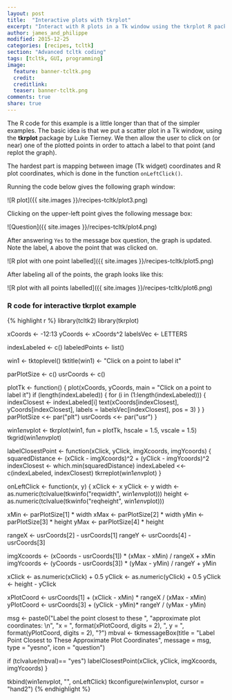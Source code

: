 ```yaml
---
layout: post
title:  "Interactive plots with tkrplot"
excerpt: "Interact with R plots in a Tk window using the tkrplot R package."
author: james_and_philippe
modified: 2015-12-25
categories: [recipes, tcltk]
section: "Advanced tcltk coding"
tags: [tcltk, GUI, programming]
image:
  feature: banner-tcltk.png
  credit: 
  creditlink: 
  teaser: banner-tcltk.png
comments: true
share: true
---
```


The R code for this example is a little longer than that of the simpler examples. The basic idea is that we put a scatter plot in a Tk window, using the **tkrplot** package by Luke Tierney. We then allow the user to click on (or near) one of the plotted points in order to attach a label to that point (and replot the graph).

The hardest part is mapping between image (Tk widget) coordinates and R plot coordinates, which is done in the function `onLeftClick()`.

Running the code below gives the following graph window:

![R plot]({{ site.images }}/recipes-tcltk/plot3.png)

Clicking on the upper-left point gives the following message box:

![Question]({{ site.images }}/recipes-tcltk/plot4.png)

After answering `Yes` to the message box question, the graph is updated. Note the label, `A` above the point that was clicked on.

![R plot with one point labelled]({{ site.images }}/recipes-tcltk/plot5.png)

After labeling all of the points, the graph looks like this:

![R plot with all points labelled]({{ site.images }}/recipes-tcltk/plot6.png)


### R code for interactive tkrplot example


{% highlight r %}
library(tcltk2)
library(tkrplot)

xCoords <- -12:13
yCoords <- xCoords^2
labelsVec <- LETTERS

indexLabeled <- c()
labeledPoints <- list()

win1 <- tktoplevel()
tktitle(win1) <- "Click on a point to label it"

parPlotSize <- c()
usrCoords <- c()

plotTk <- function() {
  plot(xCoords, yCoords, main = "Click on a point to label it")
  if (length(indexLabeled)) {
    for (i in (1:length(indexLabeled))) {
      indexClosest <- indexLabeled[i]
      text(xCoords[indexClosest], yCoords[indexClosest],
        labels = labelsVec[indexClosest], pos = 3)
    }
  }
  parPlotSize <<- par("plt")
  usrCoords   <<- par("usr")
}

win1$env$plot <- tkrplot(win1, fun = plotTk, hscale = 1.5, vscale = 1.5)
tkgrid(win1$env$plot)

labelClosestPoint <- function(xClick, yClick, imgXcoords, imgYcoords) {
  squaredDistance <- (xClick - imgXcoords)^2 + (yClick - imgYcoords)^2
  indexClosest <- which.min(squaredDistance)
  indexLabeled <<- c(indexLabeled, indexClosest)
  tkrreplot(win1$env$plot)
}

onLeftClick <- function(x, y) {
  xClick <- x
  yClick <- y
  width  <- as.numeric(tclvalue(tkwinfo("reqwidth", win1$env$plot)))
  height <- as.numeric(tclvalue(tkwinfo("reqheight", win1$env$plot)))

  xMin <- parPlotSize[1] * width
  xMax <- parPlotSize[2] * width
  yMin <- parPlotSize[3] * height
  yMax <- parPlotSize[4] * height

  rangeX <- usrCoords[2] - usrCoords[1]
  rangeY <- usrCoords[4] - usrCoords[3]

  imgXcoords <- (xCoords - usrCoords[1]) * (xMax - xMin) / rangeX + xMin
  imgYcoords <- (yCoords - usrCoords[3]) * (yMax - yMin) / rangeY + yMin

  xClick <- as.numeric(xClick) + 0.5
  yClick <- as.numeric(yClick) + 0.5
  yClick <- height - yClick

  xPlotCoord <- usrCoords[1] + (xClick - xMin) * rangeX / (xMax - xMin)
  yPlotCoord <- usrCoords[3] + (yClick - yMin)* rangeY / (yMax - yMin)

  msg <- paste0("Label the point closest to these ",
    "approximate plot coordinates: \n",
    "x = ", format(xPlotCoord, digits = 2),
    ", y = ", format(yPlotCoord, digits = 2), "?")
  mbval <- tkmessageBox(title =
    "Label Point Closest to These Approximate Plot Coordinates",
    message = msg, type = "yesno", icon = "question")

  if (tclvalue(mbval)== "yes")
    labelClosestPoint(xClick, yClick, imgXcoords, imgYcoords)
}

tkbind(win1$env$plot, "<Button-1>", onLeftClick)
tkconfigure(win1$env$plot, cursor = "hand2")
{% endhighlight %}
